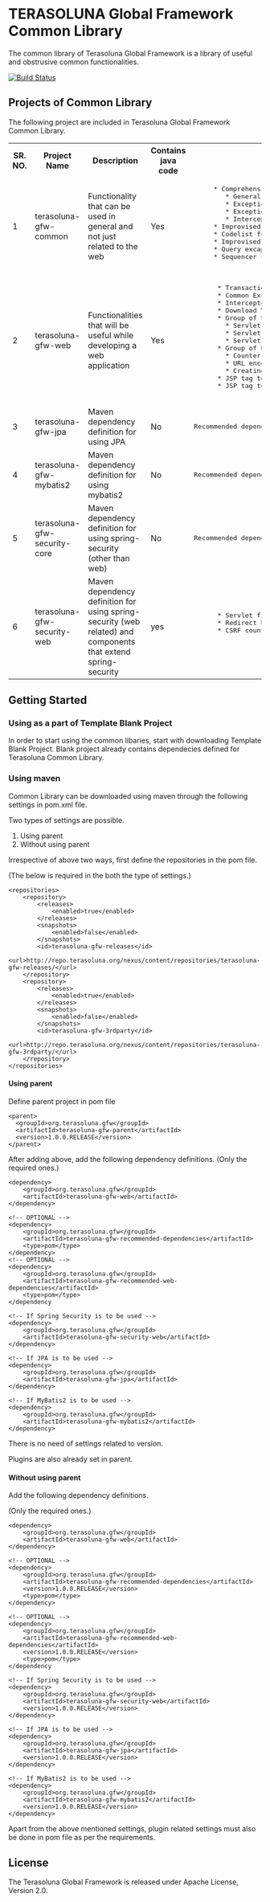 # TERASOLUNA Global Framework Common Library

The common library of Terasoluna Global Framework is a library of useful and obstrusive common functionalities.

[![Build Status](https://travis-ci.org/terasolunaorg/terasoluna-gfw.png?branch=master)](https://travis-ci.org/terasolunaorg/terasoluna-gfw)

## Projects of Common Library

The following project are included in Terasoluna Global Framework Common Library.

<table>
  <tr>
    <th>SR. NO.</th><th>Project Name</th><th>Description</th><th>Contains java code</th><th>Functionalities</th>
  </tr>
  <tr>
    <td>1</td>
    <td>terasoluna-gfw-common</td>
    <td>Functionality that can be used in general and not just related to the web</td>
    <td>Yes</td>
    <td>
    <pre>
     * Comprehensive Common Exception Handling Mechanism
	 	* General exception class (designed as per the needs of this mechanism)
	 	* Exception Logger
	 	* Exception Codes
	 	* Interceptor to output exception log
	 * Improvised System Time handling mechanism
	 * Codelist functionality
	 * Improvised Message handling mechasim
	 * Query excaping utilities for SQL, JPQL
	 * Sequencer classes
        </pre>
	</td>
  </tr>
  <tr>
    <td>2</td>
    <td>terasoluna-gfw-web</td><td>Functionalities that will be useful while developing a web application</td>
    <td>Yes</td>
    <td>
    <pre>
      * Transaction Token Mechanism (Mechanism to prevent double submit)
	  * Common Exception Handler
	  * Interceptor to load Codelist
	  * Download View
	  * Group of Servlet filters to output log of information in MDC
		* Servlet filter parent class
		* Servlet filter to output tracking Id
		* Servlet filter to clear MDC
	  * Group of EL functions
		* Counter-measure for Cross-Site-Scripting
		* URL encoding functionality
		* Creating query parameters from JavaBean
	  * JSP tag to display pagination
	  * JSP tag to display output messages after request processes
	</pre>  
    </td>
  </tr>
  <tr>
    <td>3</td><td>terasoluna-gfw-jpa</td><td>Maven dependency definition for using JPA</td><td>No</td><td><pre>Recommended dependency definition</pre></td>
  </tr>
  <tr>
    <td>4</td><td>terasoluna-gfw-mybatis2</td><td>Maven dependency definition for using mybatis2</td><td>No</td><td><pre>Recommended dependency definition</pre></td>
  </tr>
  <tr>
    <td>5</td><td>terasoluna-gfw-security-core</td><td>Maven dependency definition for using spring-security (other than web)</td><td>No</td><td><pre>Recommended dependency definition</pre></td>
  </tr>
  <tr>
    <td>6</td>
    <td>terasoluna-gfw-security-web</td>
    <td>Maven dependency definition for using spring-security (web related) and components that extend spring-security</td>
    <td>yes</td>
    <td>
    <pre>
      * Servlet filter to output the authenticated username in log
      * Redirect handler to counter-measure open redirect vulnerablibility
	  * CSRF counter-measure
    </pre>
    </td>
  </tr>
</table>

## Getting Started

### Using as a part of Template Blank Project

In order to start using the common libaries, start with downloading Template Blank Project. Blank project already contains dependecies defined for Terasoluna Common Library.

### Using maven

Common Library can be downloaded using maven through the following settings in pom.xml file. 

Two types of settings are possible. 

1. Using parent
2. Without using parent

Irrespective of above two ways, first define the repositories in the pom file.

(The below is required in the both the type of settings.)

	<repositories>
	    <repository>
	        <releases>
	            <enabled>true</enabled>
	        </releases>
	        <snapshots>
	            <enabled>false</enabled>
	        </snapshots>
	        <id>terasoluna-gfw-releases</id>
	        <url>http://repo.terasoluna.org/nexus/content/repositories/terasoluna-gfw-releases/</url>
	    </repository>
	    <repository>
	        <releases>
	            <enabled>true</enabled>
	        </releases>
	        <snapshots>
	            <enabled>false</enabled>
	        </snapshots>
	        <id>terasoluna-gfw-3rdparty</id>
	        <url>http://repo.terasoluna.org/nexus/content/repositories/terasoluna-gfw-3rdparty/</url>
	    </repository>
	</repositories>

#### Using parent

Define parent project in pom file

	<parent>
	  <groupId>org.terasoluna.gfw</groupId>
	  <artifactId>terasoluna-gfw-parent</artifactId>
	  <version>1.0.0.RELEASE</version>
	</parent>

After adding above, add the following dependency definitions. 
(Only the required ones.)

	<dependency>
	    <groupId>org.terasoluna.gfw</groupId>
	    <artifactId>terasoluna-gfw-web</artifactId>
	</dependency>

	<!-- OPTIONAL -->
	<dependency>
	    <groupId>org.terasoluna.gfw</groupId>
	    <artifactId>terasoluna-gfw-recommended-dependencies</artifactId>
	    <type>pom</type>
	</dependency>
	<!-- OPTIONAL -->
	<dependency>
	    <groupId>org.terasoluna.gfw</groupId>
	    <artifactId>terasoluna-gfw-recommended-web-dependencies</artifactId>
	    <type>pom</type>
	</dependency

	<!-- If Spring Security is to be used -->
	<dependency>
	    <groupId>org.terasoluna.gfw</groupId>
	    <artifactId>terasoluna-gfw-security-web</artifactId>
	</dependency>

	<!-- If JPA is to be used -->
	<dependency>
	    <groupId>org.terasoluna.gfw</groupId>
	    <artifactId>terasoluna-gfw-jpa</artifactId>
	</dependency>

	<!-- If MyBatis2 is to be used -->
	<dependency>
	    <groupId>org.terasoluna.gfw</groupId>
	    <artifactId>terasoluna-gfw-mybatis2</artifactId>
	</dependency>

There is no need of settings related to version. 

Plugins are also already set in parent.

#### Without using parent

Add the following dependency definitions. 

(Only the required ones.)

	<dependency>
	    <groupId>org.terasoluna.gfw</groupId>
	    <artifactId>terasoluna-gfw-web</artifactId>
	</dependency>

	<!-- OPTIONAL -->
	<dependency>
	    <groupId>org.terasoluna.gfw</groupId>
	    <artifactId>terasoluna-gfw-recommended-dependencies</artifactId>
	    <version>1.0.0.RELEASE</version>
	    <type>pom</type>
	</dependency>

	<!-- OPTIONAL -->
	<dependency>
	    <groupId>org.terasoluna.gfw</groupId>
	    <artifactId>terasoluna-gfw-recommended-web-dependencies</artifactId>
	    <version>1.0.0.RELEASE</version>
	    <type>pom</type>
	</dependency

	<!-- If Spring Security is to be used -->
	<dependency>
	    <groupId>org.terasoluna.gfw</groupId>
	    <artifactId>terasoluna-gfw-security-web</artifactId>
	    <version>1.0.0.RELEASE</version>
	</dependency>

	<!-- If JPA is to be used -->
	<dependency>
	    <groupId>org.terasoluna.gfw</groupId>
	    <artifactId>terasoluna-gfw-jpa</artifactId>
	    <version>1.0.0.RELEASE</version>
	</dependency>

	<!-- If MyBatis2 is to be used -->
	<dependency>
	    <groupId>org.terasoluna.gfw</groupId>
	    <artifactId>terasoluna-gfw-mybatis2</artifactId>
	    <version>1.0.0.RELEASE</version>
	</dependency>

Apart from the above mentioned settings, plugin related settings must also be done in pom file as per the requirements.

## License
The Terasoluna Global Framework is released under Apache  License, Version 2.0.

